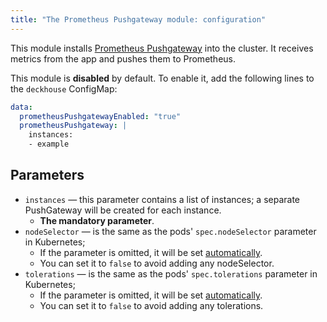 ```yaml
---
title: "The Prometheus Pushgateway module: configuration"
---
```


This module installs [Prometheus Pushgateway](https://github.com/prometheus/pushgateway) into the cluster. It receives metrics from the app and pushes them to Prometheus.

This module is **disabled** by default. To enable it, add the following lines to the `deckhouse` ConfigMap:

```yaml
data:
  prometheusPushgatewayEnabled: "true"
  prometheusPushgateway: |
    instances:
    - example
```

## Parameters

* `instances` — this parameter contains a list of instances; a separate PushGateway will be created for each instance.
    * **The mandatory parameter**.
* `nodeSelector` — is the same as the pods' `spec.nodeSelector` parameter in Kubernetes;
    * If the parameter is omitted, it will be set [automatically](/overview.html#выделение-узлов-под-определенный-вид-нагрузки).
    * You can set it to `false` to avoid adding any nodeSelector.
* `tolerations` — is the same as the pods' `spec.tolerations` parameter in Kubernetes;
    * If the parameter is omitted, it will be set [automatically](/overview.html#выделение-узлов-под-определенный-вид-нагрузки).
    * You can set it to `false` to avoid adding any tolerations.
